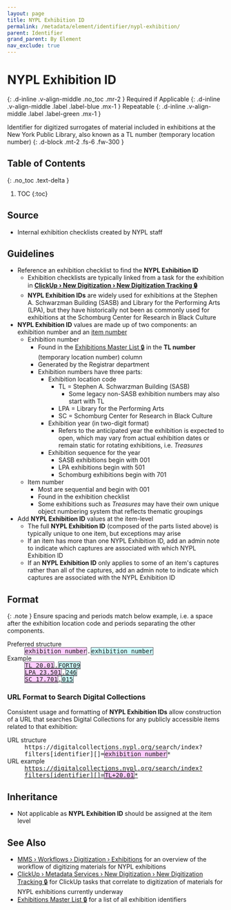 ```yaml
---
layout: page
title: NYPL Exhibition ID
permalink: /metadata/element/identifier/nypl-exhibition/
parent: Identifier
grand_parent: By Element
nav_exclude: true
---
```


# NYPL Exhibition ID
{: .d-inline .v-align-middle .no_toc .mr-2 }
Required if Applicable
{: .d-inline .v-align-middle .label .label-blue .mx-1 }
Repeatable
{: .d-inline .v-align-middle .label .label-green .mx-1 }

Identifier for digitized surrogates of material included in exhibitions at the New York Public Library, also known as a TL number (temporary location number)
{: .d-block .mt-2 .fs-6 .fw-300 }

## Table of Contents
{: .no_toc .text-delta }

1. TOC
{:toc}

## Source
- Internal exhibition checklists created by NYPL staff

## Guidelines
- Reference an exhibition checklist to find the **NYPL Exhibition ID**
    - Exhibition checklists are typically linked from a task for the exhibition in [**ClickUp › New Digitization › New Digitization Tracking 🔒**](https://app.clickup.com/2305128/v/l/6-164664866-1)
    - **NYPL Exhibition IDs** are widely used for exhibitions at the Stephen A. Schwarzman Building (SASB) and Library for the Performing Arts (LPA), but they have historically not been as commonly used for exhibitions at the Schomburg Center for Research in Black Culture
- **NYPL Exhibition ID** values are made up of two components: an exhibition number and an [item number](https://metadata.nypl.org/items/5955168?section=desc_md#:~:text=NYPL%20Exhibition%20ID%3A-,TL%2020.01.FORT09,-Location)
    - Exhibition number
        - Found in the [Exhibitions Master List 🔒](https://docs.google.com/spreadsheets/d/11-bgNRs2iO6HLG8OQv7quP8KUHCUNxJgC3nIapA0Do0/edit) in the **TL number** (temporary location number) column
        - Generated by the Registrar department
        - Exhibition numbers have three parts:
            - Exhibition location code
                - TL = Stephen A. Schwarzman Building (SASB)
                    - Some legacy non-SASB exhibition numbers may also start with TL
                - LPA = Library for the Performing Arts
                - SC = Schomburg Center for Research in Black Culture
            - Exhibition year (in two-digit format)
                - Refers to the anticipated year the exhibition is expected to open, which may vary from actual exhibition dates or remain static for rotating exhibitions, i.e. _Treasures_
            - Exhibition sequence for the year
                - SASB exhibitions begin with 001
                - LPA exhibitions begin with 501
                - Schomburg exhibitions begin with 701
    - Item number
        - Most are sequential and begin with 001
        - Found in the exhibition checklist
        - Some exhibitions such as _Treasures_ may have their own unique object numbering system that reflects thematic groupings
- Add **NYPL Exhibition ID** values at the item-level
    - The full **NYPL Exhibition ID** (composed of the parts listed above) is typically unique to one item, but exceptions may arise
    - If an item has more than one NYPL Exhibition ID, add an admin note to indicate which captures are associated with which NYPL Exhibition ID
    - If an **NYPL Exhibition ID** only applies to some of an item's captures rather than all of the captures, add an admin note to indicate which captures are associated with the NYPL Exhibition ID

## Format

{: .note }
Ensure spacing and periods match below example, i.e. a space after the exhibition location code and periods separating the other components.

<dl>
<dt>Preferred structure</dt>
<dd><tt><span style="background: #ffccff; border: 1px solid #5c5962;">exhibition number</span>.<span style="background: #ccffff; border: 1px solid #5c5962;">exhibition number</span></tt></dd>
<dt>Example</dt>
<dd><a href="https://metadata.nypl.org/items/5955168?section=desc_md#:~:text=NYPL%20Exhibition%20ID%3A-,TL%2020.01.FORT09,-Location"><tt><span style="background: #ffccff; border: 1px solid #5c5962;">TL 20.01</span>.<span style="background: #ccffff; border: 1px solid #5c5962;">FORT09</span></tt></a><br><a href="https://metadata.nypl.org/items/6320535?section=desc_md#:~:text=NYPL%20Exhibition%20ID%3A-,LPA%2023.501.246,-Location"><tt><span style="background: #ffccff; border: 1px solid #5c5962;">LPA 23.501</span>.<span style="background: #ccffff; border: 1px solid #5c5962;">246</span></tt></a><br><a href="https://metadata.nypl.org/items/5234639?section=desc_md#:~:text=NYPL%20Exhibition%20ID%3A-,SC%2017.701.015,-Identifier"><tt><span style="background: #ffccff; border: 1px solid #5c5962;">SC 17.701</span>.<span style="background: #ccffff; border: 1px solid #5c5962;">015</span></tt></a></dd>
</dl>

### URL Format to Search Digital Collections
Consistent usage and formatting of **NYPL Exhibition IDs** allow construction of a URL that searches Digital Collections for any publicly accessible items related to that exhibition:
<dl>
<dt>URL structure</dt>
<dd><tt>https://digitalcollections.nypl.org/search/index?filters[identifier][]=<span style="background: #ffccff; border: 1px solid #5c5962;">exhibition number</span>*</tt></dd>
<dt>URL example</dt>
<dd><a href="https://digitalcollections.nypl.org/search/index?filters[identifier][]=TL+20.01*"><tt>https://digitalcollections.nypl.org/search/index?filters[identifier][]=<span style="background: #ffccff; border: 1px solid #5c5962;">TL+20.01</span>*</tt></a></dd>
</dl>

## Inheritance
- Not applicable as **NYPL Exhibition ID** should be assigned at the item level

## See Also
- [MMS › Workflows › Digitization › Exhibitions](/metadata-documentation/workflows/digitization/exhibitions/) for an overview of the workflow of digitizing materials for NYPL exhibitions
- [ClickUp › Metadata Services › New Digitization › New Digitization Tracking 🔒](https://app.clickup.com/2305128/v/l/6-164664866-1) for ClickUp tasks that correlate to digitization of materials for NYPL exhibitions currently underway
- [Exhibitions Master List 🔒](https://docs.google.com/spreadsheets/d/11-bgNRs2iO6HLG8OQv7quP8KUHCUNxJgC3nIapA0Do0/edit) for a list of all exhibition identifiers
